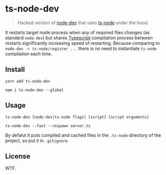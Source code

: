 # ts-node-dev 

> Hacked version of [node-dev](https://github.com/fgnass/node-dev) that uses [ts-node](https://github.com/TypeStrong/ts-node) under the hood. 

It restarts target node process when any of required files changes (as standard `node-dev`) but shares [Typescript](https://github.com/Microsoft/TypeScript/) compilation process between restarts significantly increasing speed of restarting. Because comparing to `node-dev -r ts-node/register ...` there is no need to instantiate `ts-node` compilation each time.

## Install

```
yarn add ts-node-dev
```

```
npm i ts-node-dev --global
```

## Usage

```
ts-node-dev [node-dev|ts-node flags] [script] [script arguments]
```


```
ts-node-dev --fast --respawn server.ts
```




By defalut it puts compiled and cached files in the `.ts-node` directory of the project, so put it in `.gitignore`.

## License

WTF.
